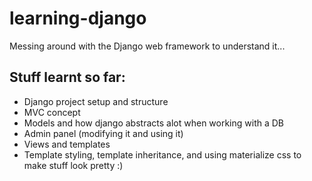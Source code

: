 # learning-django
Messing around with the Django web framework to understand it...

Stuff learnt so far:
---

- Django project setup and structure
- MVC concept
- Models and how django abstracts alot when working with a DB
- Admin panel (modifying it and using it)
- Views and templates
- Template styling, template inheritance, and using materialize css to make stuff look pretty :) 
